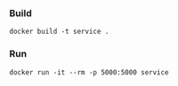 ### Build

```
docker build -t service .
```

### Run

```
docker run -it --rm -p 5000:5000 service
```
